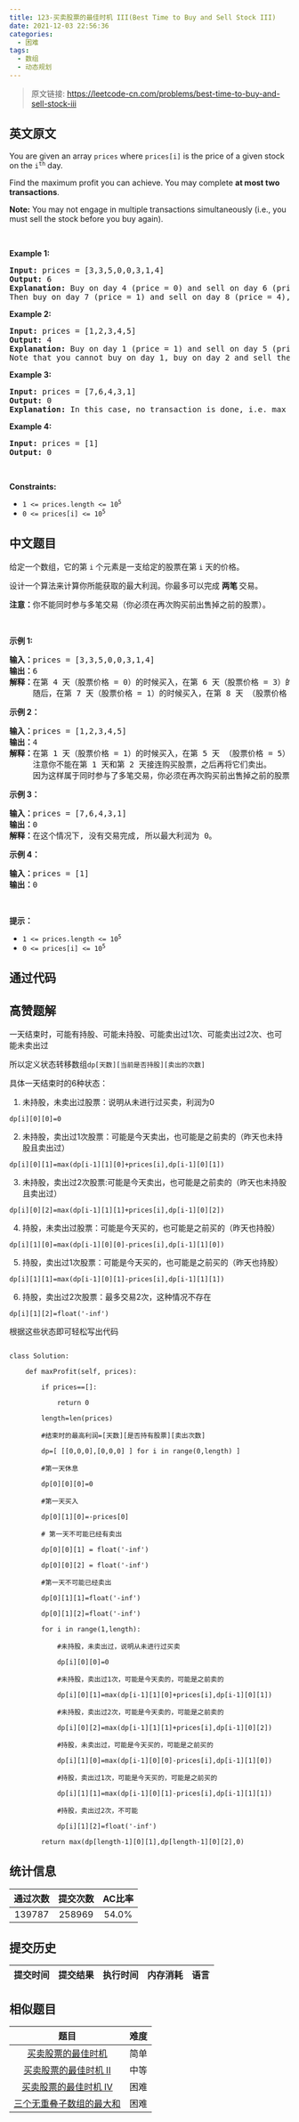 ```yaml
---
title: 123-买卖股票的最佳时机 III(Best Time to Buy and Sell Stock III)
date: 2021-12-03 22:56:36
categories:
  - 困难
tags:
  - 数组
  - 动态规划
---
```


> 原文链接: https://leetcode-cn.com/problems/best-time-to-buy-and-sell-stock-iii


## 英文原文
<div><p>You are given an array <code>prices</code> where <code>prices[i]</code> is the price of a given stock on the <code>i<sup>th</sup></code> day.</p>

<p>Find the maximum profit you can achieve. You may complete <strong>at most two transactions</strong>.</p>

<p><strong>Note:</strong> You may not engage in multiple transactions simultaneously (i.e., you must sell the stock before you buy again).</p>

<p>&nbsp;</p>
<p><strong>Example 1:</strong></p>

<pre>
<strong>Input:</strong> prices = [3,3,5,0,0,3,1,4]
<strong>Output:</strong> 6
<strong>Explanation:</strong> Buy on day 4 (price = 0) and sell on day 6 (price = 3), profit = 3-0 = 3.
Then buy on day 7 (price = 1) and sell on day 8 (price = 4), profit = 4-1 = 3.</pre>

<p><strong>Example 2:</strong></p>

<pre>
<strong>Input:</strong> prices = [1,2,3,4,5]
<strong>Output:</strong> 4
<strong>Explanation:</strong> Buy on day 1 (price = 1) and sell on day 5 (price = 5), profit = 5-1 = 4.
Note that you cannot buy on day 1, buy on day 2 and sell them later, as you are engaging multiple transactions at the same time. You must sell before buying again.
</pre>

<p><strong>Example 3:</strong></p>

<pre>
<strong>Input:</strong> prices = [7,6,4,3,1]
<strong>Output:</strong> 0
<strong>Explanation:</strong> In this case, no transaction is done, i.e. max profit = 0.
</pre>

<p><strong>Example 4:</strong></p>

<pre>
<strong>Input:</strong> prices = [1]
<strong>Output:</strong> 0
</pre>

<p>&nbsp;</p>
<p><strong>Constraints:</strong></p>

<ul>
	<li><code>1 &lt;= prices.length &lt;= 10<sup>5</sup></code></li>
	<li><code>0 &lt;= prices[i] &lt;= 10<sup>5</sup></code></li>
</ul>
</div>

## 中文题目
<div><p>给定一个数组，它的第<em> </em><code>i</code> 个元素是一支给定的股票在第 <code>i</code><em> </em>天的价格。</p>

<p>设计一个算法来计算你所能获取的最大利润。你最多可以完成 <strong>两笔 </strong>交易。</p>

<p><strong>注意：</strong>你不能同时参与多笔交易（你必须在再次购买前出售掉之前的股票）。</p>

<p> </p>

<p><strong>示例 1:</strong></p>

<pre>
<strong>输入：</strong>prices = [3,3,5,0,0,3,1,4]
<strong>输出：</strong>6
<strong>解释：</strong>在第 4 天（股票价格 = 0）的时候买入，在第 6 天（股票价格 = 3）的时候卖出，这笔交易所能获得利润 = 3-0 = 3 。
     随后，在第 7 天（股票价格 = 1）的时候买入，在第 8 天 （股票价格 = 4）的时候卖出，这笔交易所能获得利润 = 4-1 = 3 。</pre>

<p><strong>示例 2：</strong></p>

<pre>
<strong>输入：</strong>prices = [1,2,3,4,5]
<strong>输出：</strong>4
<strong>解释：</strong>在第 1 天（股票价格 = 1）的时候买入，在第 5 天 （股票价格 = 5）的时候卖出, 这笔交易所能获得利润 = 5-1 = 4 。   
     注意你不能在第 1 天和第 2 天接连购买股票，之后再将它们卖出。   
     因为这样属于同时参与了多笔交易，你必须在再次购买前出售掉之前的股票。
</pre>

<p><strong>示例 3：</strong></p>

<pre>
<strong>输入：</strong>prices = [7,6,4,3,1] 
<strong>输出：</strong>0 
<strong>解释：</strong>在这个情况下, 没有交易完成, 所以最大利润为 0。</pre>

<p><strong>示例 4：</strong></p>

<pre>
<strong>输入：</strong>prices = [1]
<strong>输出：</strong>0
</pre>

<p> </p>

<p><strong>提示：</strong></p>

<ul>
	<li><code>1 <= prices.length <= 10<sup>5</sup></code></li>
	<li><code>0 <= prices[i] <= 10<sup>5</sup></code></li>
</ul>
</div>

## 通过代码
<RecoDemo>
</RecoDemo>


## 高赞题解
一天结束时，可能有持股、可能未持股、可能卖出过1次、可能卖出过2次、也可能未卖出过



所以定义状态转移数组`dp[天数][当前是否持股][卖出的次数]`



具体一天结束时的6种状态：



1. 未持股，未卖出过股票：说明从未进行过买卖，利润为0

`dp[i][0][0]=0`

2. 未持股，卖出过1次股票：可能是今天卖出，也可能是之前卖的（昨天也未持股且卖出过）

`dp[i][0][1]=max(dp[i-1][1][0]+prices[i],dp[i-1][0][1])`

3. 未持股，卖出过2次股票:可能是今天卖出，也可能是之前卖的（昨天也未持股且卖出过）

`dp[i][0][2]=max(dp[i-1][1][1]+prices[i],dp[i-1][0][2])`

4. 持股，未卖出过股票：可能是今天买的，也可能是之前买的（昨天也持股）

`dp[i][1][0]=max(dp[i-1][0][0]-prices[i],dp[i-1][1][0])`

5. 持股，卖出过1次股票：可能是今天买的，也可能是之前买的（昨天也持股）

`dp[i][1][1]=max(dp[i-1][0][1]-prices[i],dp[i-1][1][1])`

6. 持股，卖出过2次股票：最多交易2次，这种情况不存在

`dp[i][1][2]=float('-inf')`



根据这些状态即可轻松写出代码

```

class Solution:

    def maxProfit(self, prices):

        if prices==[]:

            return 0

        length=len(prices)

        #结束时的最高利润=[天数][是否持有股票][卖出次数]

        dp=[ [[0,0,0],[0,0,0] ] for i in range(0,length) ]

        #第一天休息

        dp[0][0][0]=0

        #第一天买入

        dp[0][1][0]=-prices[0]

        # 第一天不可能已经有卖出

        dp[0][0][1] = float('-inf')

        dp[0][0][2] = float('-inf')

        #第一天不可能已经卖出

        dp[0][1][1]=float('-inf')

        dp[0][1][2]=float('-inf')

        for i in range(1,length):

            #未持股，未卖出过，说明从未进行过买卖

            dp[i][0][0]=0

            #未持股，卖出过1次，可能是今天卖的，可能是之前卖的

            dp[i][0][1]=max(dp[i-1][1][0]+prices[i],dp[i-1][0][1])

            #未持股，卖出过2次，可能是今天卖的，可能是之前卖的

            dp[i][0][2]=max(dp[i-1][1][1]+prices[i],dp[i-1][0][2])

            #持股，未卖出过，可能是今天买的，可能是之前买的

            dp[i][1][0]=max(dp[i-1][0][0]-prices[i],dp[i-1][1][0])

            #持股，卖出过1次，可能是今天买的，可能是之前买的

            dp[i][1][1]=max(dp[i-1][0][1]-prices[i],dp[i-1][1][1])

            #持股，卖出过2次，不可能

            dp[i][1][2]=float('-inf')

        return max(dp[length-1][0][1],dp[length-1][0][2],0)

```



## 统计信息
| 通过次数 | 提交次数 | AC比率 |
| :------: | :------: | :------: |
|    139787    |    258969    |   54.0%   |

## 提交历史
| 提交时间 | 提交结果 | 执行时间 |  内存消耗  | 语言 |
| :------: | :------: | :------: | :--------: | :--------: |


## 相似题目
|                             题目                             | 难度 |
| :----------------------------------------------------------: | :---------: |
| [买卖股票的最佳时机](https://leetcode-cn.com/problems/best-time-to-buy-and-sell-stock/) | 简单|
| [买卖股票的最佳时机 II](https://leetcode-cn.com/problems/best-time-to-buy-and-sell-stock-ii/) | 中等|
| [买卖股票的最佳时机 IV](https://leetcode-cn.com/problems/best-time-to-buy-and-sell-stock-iv/) | 困难|
| [三个无重叠子数组的最大和](https://leetcode-cn.com/problems/maximum-sum-of-3-non-overlapping-subarrays/) | 困难|
